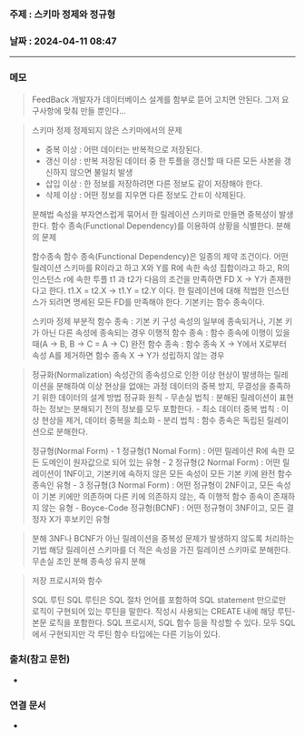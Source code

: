 ### 주제 :  스키마 정제와 정규형

### 날짜 : 2024-04-11 08:47
----
### 메모
>FeedBack
>개발자가 데이터베이스 설계를 함부로 뜯어 고치면  안된다. 그저 요구사항에 맞춰 만들 뿐인다...

> 스키마 정제
> 정제되지 않은 스키마에서의 문제
> 	- 중복 이상 : 어떤 데이터는 반복적으로 저장된다.
> 	- 갱신 이상 : 반복 저장된 데이터 중 한 투플을 갱신할 때 다른 모든 사본을 갱신하지 않으면 불일치 발생
> 	- 삽입 이상 : 한 정보를 저장하려면 다른 정보도 같이 저장해야 한다.
> 	- 삭제 이상 : 어떤 정보를 지우면 다른 정보도 간ㅌ이 삭제된다.
> 
> 분해법
> 	속성을 부자연스럽게 묶어서 한 릴레이션 스키마로 만들면 중복성이 발생한다.
> 	함수 종속(Functional Dependency)를 이용하여 상황을 식별한다.
> 	분해의 문제
> 
> 함수종속
> 	함수 종속(Functional Dependency)은 일종의 제약 조건이다.
> 	어떤 릴레이션 스키마를 R이라고 하고 X와 Y를 R에 속한 속성 집합이라고 하고, 
> 	R의 인스턴스 r에 속한 투플 t1 과 t2가 다음의 조건을 만족하면 FD X -> Y가 존재한다고 한다.
> 	t1.X = t2.X -> t1.Y = t2.Y 이다.
> 	한 릴레이션에 대해 적법한 인스턴스가 되려면 명세된 모든 FD를 만족해야 한다.
> 	기본키는 함수 종속이다.
> 
> 스키마 정제
> 	 부분적 함수 종속 : 기본 키 구성 속성의 일부에 종속되거나, 기본 키가 아닌 다른 속성에 종속되는 경우
> 	 이행적 함수 종속 : 함수 종속에 이행이 있을 때(A -> B, B -> C = A -> C)
> 	 완전 함수 종속 : 함수 종속 X -> Y에서 X로부터 속성 A를 제거하면 함수 종속 X -> Y가 성립하지 않는 경우

> 정규화(Normalization)
>	속성간의 종속성으로 인한 이상 현상이 발생하는 릴레이션을 분해하여 이상 현상을 없애는 과정
>	데이터의 중복 방지, 무결성을 충족하기 위한 데이터의 설계 방법
>	정규화 원칙
>		- 무손실 법칙 : 분해된 릴레이션이 표현하는 정보는 분해되기 전의 정보를 모두 포함한다.
>		- 최소 데이터 중복 법칙 : 이상 현상을 제거, 데이터 중복을 최소화
>		- 분리 법칙 : 함수 종속은 독립된 릴레이션으로 분해한다.
>
> 	정규형(Normal Form)
> 		- 1 정규형(1 Nomal Form) : 어떤 릴레이션 R에 속한 모든 도메인이 원자값으로 되어 있는 유형
> 		- 2 정규형(2 Normal Form) : 어떤 릴레이션이 1NF이고, 기본키에 속하지 않은 모든 속성이 모든 기본 키에 완전 함수 종속인 유형
> 		- 3 정규형(3 Normal Form) : 어떤 정규형이 2NF이고, 모든 속성이 기본 키에만 의존하며 다른 키에 의존하지 않는, 즉 이행적 함수 종속이 존재하지 않는 유형
> 		- Boyce-Code 정규형(BCNF) : 어떤 정규형이 3NF이고, 모든 결정자 X가 후보키인 유형

> 분해
> 	3NF나 BCNF가 아닌 릴레이션을 중복성 문제가 발생하지 않도록 처리하는 기법
> 	해당 릴레이션 스키마를 더 적은 속성을 가진 릴레이션 스키마로 분해한다.
> 무손실 조인 분해
> 종속성 유지 분해

> 저장 프로시저와 함수
> 
> SQL 루틴
> 	SQL 루틴은 SQL 절차 언어를 포함하여 SQL statement 만으로만 로직이 구현되어 있는 루틴을 말한다.
> 	작성시 사용되는 CREATE 내에 해당 루틴-본문 로직을 포함한다.
> 	SQL 프로시저, SQL 함수 등을 작성할 수 있다.
> 	모두 SQL에서 구현되지만 각 루틴 함수 타입에는 다른 기능이 있다.
> 
### 출처(참고 문헌)
-

### 연결 문서
-
